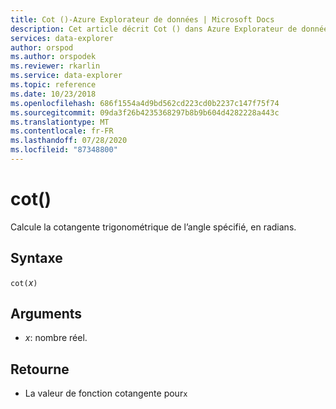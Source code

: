 ```yaml
---
title: Cot ()-Azure Explorateur de données | Microsoft Docs
description: Cet article décrit Cot () dans Azure Explorateur de données.
services: data-explorer
author: orspod
ms.author: orspodek
ms.reviewer: rkarlin
ms.service: data-explorer
ms.topic: reference
ms.date: 10/23/2018
ms.openlocfilehash: 686f1554a4d9bd562cd223cd0b2237c147f75f74
ms.sourcegitcommit: 09da3f26b4235368297b8b9b604d4282228a443c
ms.translationtype: MT
ms.contentlocale: fr-FR
ms.lasthandoff: 07/28/2020
ms.locfileid: "87348800"
---
```

# <a name="cot"></a>cot()

Calcule la cotangente trigonométrique de l’angle spécifié, en radians.

## <a name="syntax"></a>Syntaxe

`cot(`*x*`)`

## <a name="arguments"></a>Arguments

* *x*: nombre réel.

## <a name="returns"></a>Retourne

* La valeur de fonction cotangente pour`x`